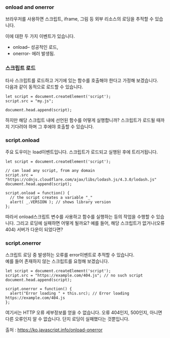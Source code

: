 ### onload and onerror
브라우저를 사용하면 스크립트, iframe, 그림 등 외부 리소스의 로딩을 추적할 수 있습니다.

이에 대한 두 가지 이벤트가 있습니다.

- onload– 성공적인 로드,
- onerror- 에러 발생됨.

### 스크립트 로드
타사 스크립트를 로드하고 거기에 있는 함수를 호출해야 한다고 가정해 보겠습니다.  
다음과 같이 동적으로 로드할 수 있습니다.
```
let script = document.createElement('script');
script.src = "my.js";

document.head.append(script);
```

하지만 해당 스크립트 내에 선언된 함수를 어떻게 실행합니까? 스크립트가 로드될 때까지 기다려야 하며 그 후에야 호출할 수 있습니다.

### script.onload
주요 도우미는 load이벤트입니다. 스크립트가 로드되고 실행된 후에 트리거됩니다.

```
let script = document.createElement('script');

// can load any script, from any domain
script.src = "https://cdnjs.cloudflare.com/ajax/libs/lodash.js/4.3.0/lodash.js"
document.head.append(script);

script.onload = function() {
  // the script creates a variable "_"
  alert( _.VERSION ); // shows library version
};
```
따라서 onload스크립트 변수를 사용하고 함수를 실행하는 등의 작업을 수행할 수 있습니다.
그리고 로딩에 실패하면 어떻게 될까요? 
예를 들어, 해당 스크립트가 없거나(오류 404) 서버가 다운이 되었다면?

### script.onerror
스크립트 로딩 중 발생하는 오류를 error이벤트로 추적할 수 있습니다.  
예를 들어 존재하지 않는 스크립트를 요청해 보겠습니다.
```
let script = document.createElement('script');
script.src = "https://example.com/404.js"; // no such script
document.head.append(script);

script.onerror = function() {
  alert("Error loading " + this.src); // Error loading https://example.com/404.js
};
```
여기서는 HTTP 오류 세부정보를 얻을 수 없습니다. 오류 404인지, 500인지, 아니면 다른 오류인지 알 수 없습니다. 단지 로딩이 실패했다는 것뿐입니다.

출처 : https://ko.javascript.info/onload-onerror